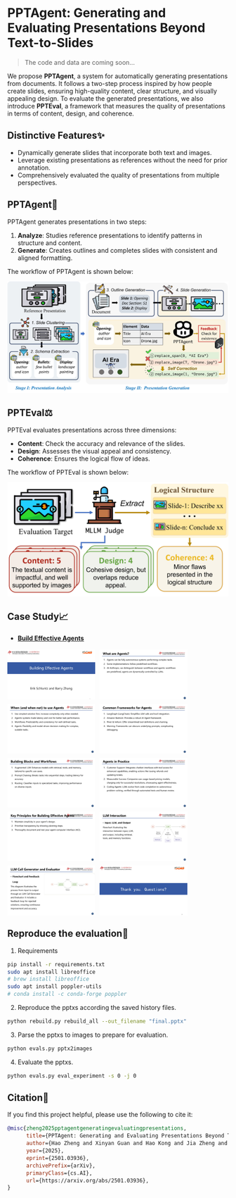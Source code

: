 # PPTAgent: Generating and Evaluating Presentations Beyond Text-to-Slides

> The code and data are coming soon...

We propose **PPTAgent**, a system for automatically generating presentations from documents. It follows a two-step process inspired by how people create slides, ensuring high-quality content, clear structure, and visually appealing design. To evaluate the generated presentations, we also introduce **PPTEval**, a framework that measures the quality of presentations in terms of content, design, and coherence.

## Distinctive Features✨
- Dynamically generate slides that incorporate both text and images.
- Leverage existing presentations as references without the need for prior annotation.
- Comprehensively evaluated the quality of presentations from multiple perspectives.

## PPTAgent🤖

PPTAgent generates presentations in two steps:
1. **Analyze**: Studies reference presentations to identify patterns in structure and content.
2. **Generate**: Creates outlines and completes slides with consistent and aligned formatting.

The workflow of PPTAgent is shown below:

![PPTAgent Workflow](resource/fig2.jpg)

## PPTEval⚖️

PPTEval evaluates presentations across three dimensions:
- **Content**: Check the accuracy and relevance of the slides.
- **Design**: Assesses the visual appeal and consistency.
- **Coherence**: Ensures the logical flow of ideas.

The workflow of PPTEval is shown below:

![PPTEval Workflow](resource/fig3.jpg)

## Case Study📈

- #### [Build Effective Agents](https://www.google.com/search?client=safari&rls=en&q=building+effective+agents&ie=UTF-8&oe=UTF-8)

<div style="display: flex; flex-wrap: wrap; gap: 10px;">

  <img src="resource/build_effective_agents/0001.jpg" alt="图片1" width="200"/>

  <img src="resource/build_effective_agents/0002.jpg" alt="图片2" width="200"/>

  <img src="resource/build_effective_agents/0003.jpg" alt="图片3" width="200"/>

  <img src="resource/build_effective_agents/0004.jpg" alt="图片4" width="200"/>

  <img src="resource/build_effective_agents/0005.jpg" alt="图片5" width="200"/>

  <img src="resource/build_effective_agents/0006.jpg" alt="图片6" width="200"/>

  <img src="resource/build_effective_agents/0007.jpg" alt="图片7" width="200"/>

  <img src="resource/build_effective_agents/0008.jpg" alt="图片8" width="200"/>

<img src="resource/build_effective_agents/0009.jpg" alt="图片8" width="200"/>

<img src="resource/build_effective_agents/0010.jpg" alt="图片8" width="200"/>

</div>

## Reproduce the evaluation🧪

1. Requirements
```sh
pip install -r requirements.txt
sudo apt install libreoffice
# brew install libreoffice
sudo apt install poppler-utils
# conda install -c conda-forge poppler
```

2. Reproduce the pptxs according the saved history files.
```sh
python rebuild.py rebuild_all --out_filename "final.pptx"
```

3. Parse the pptxs to images to prepare for evaluation.
```sh
python evals.py pptx2images
```

4. Evaluate the pptxs.
```sh
python evals.py eval_experiment -s 0 -j 0
```

## Citation🙏

If you find this project helpful, please use the following to cite it:
```bibtex
@misc{zheng2025pptagentgeneratingevaluatingpresentations,
      title={PPTAgent: Generating and Evaluating Presentations Beyond Text-to-Slides},
      author={Hao Zheng and Xinyan Guan and Hao Kong and Jia Zheng and Hongyu Lin and Yaojie Lu and Ben He and Xianpei Han and Le Sun},
      year={2025},
      eprint={2501.03936},
      archivePrefix={arXiv},
      primaryClass={cs.AI},
      url={https://arxiv.org/abs/2501.03936},
}
```
